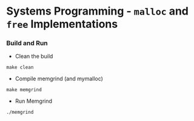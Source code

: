 # Systems Programming - `malloc` and `free` Implementations


### Build and Run

- Clean the build

```
make clean
```

- Compile memgrind (and mymalloc)

```
make memgrind
```
- Run Memgrind

```
./memgrind
```


